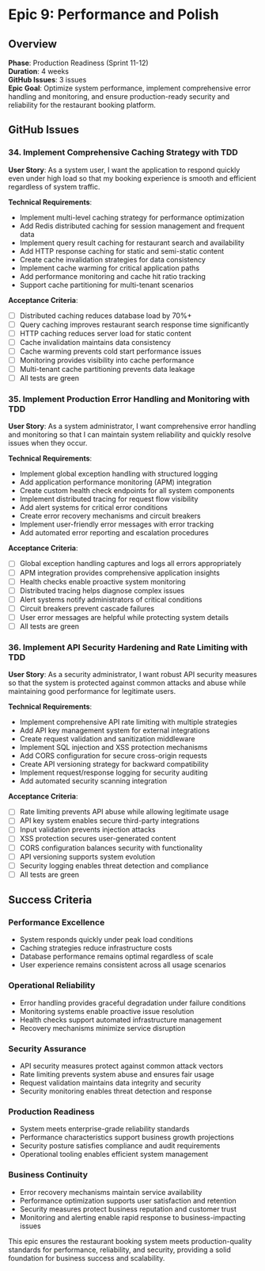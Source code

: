 # Epic 9: Performance and Polish

## Overview
**Phase**: Production Readiness (Sprint 11-12)  
**Duration**: 4 weeks  
**GitHub Issues**: 3 issues  
**Epic Goal**: Optimize system performance, implement comprehensive error handling and monitoring, and ensure production-ready security and reliability for the restaurant booking platform.

## GitHub Issues

### 34. Implement Comprehensive Caching Strategy with TDD

**User Story**: As a system user, I want the application to respond quickly even under high load so that my booking experience is smooth and efficient regardless of system traffic.

**Technical Requirements**:
- Implement multi-level caching strategy for performance optimization
- Add Redis distributed caching for session management and frequent data
- Implement query result caching for restaurant search and availability
- Add HTTP response caching for static and semi-static content
- Create cache invalidation strategies for data consistency
- Implement cache warming for critical application paths
- Add performance monitoring and cache hit ratio tracking
- Support cache partitioning for multi-tenant scenarios

**Acceptance Criteria**:
- [ ] Distributed caching reduces database load by 70%+
- [ ] Query caching improves restaurant search response time significantly
- [ ] HTTP caching reduces server load for static content
- [ ] Cache invalidation maintains data consistency
- [ ] Cache warming prevents cold start performance issues
- [ ] Monitoring provides visibility into cache performance
- [ ] Multi-tenant cache partitioning prevents data leakage
- [ ] All tests are green

### 35. Implement Production Error Handling and Monitoring with TDD

**User Story**: As a system administrator, I want comprehensive error handling and monitoring so that I can maintain system reliability and quickly resolve issues when they occur.

**Technical Requirements**:
- Implement global exception handling with structured logging
- Add application performance monitoring (APM) integration
- Create custom health check endpoints for all system components
- Implement distributed tracing for request flow visibility
- Add alert systems for critical error conditions
- Create error recovery mechanisms and circuit breakers
- Implement user-friendly error messages with error tracking
- Add automated error reporting and escalation procedures

**Acceptance Criteria**:
- [ ] Global exception handling captures and logs all errors appropriately
- [ ] APM integration provides comprehensive application insights
- [ ] Health checks enable proactive system monitoring
- [ ] Distributed tracing helps diagnose complex issues
- [ ] Alert systems notify administrators of critical conditions
- [ ] Circuit breakers prevent cascade failures
- [ ] User error messages are helpful while protecting system details
- [ ] All tests are green

### 36. Implement API Security Hardening and Rate Limiting with TDD

**User Story**: As a security administrator, I want robust API security measures so that the system is protected against common attacks and abuse while maintaining good performance for legitimate users.

**Technical Requirements**:
- Implement comprehensive API rate limiting with multiple strategies
- Add API key management system for external integrations
- Create request validation and sanitization middleware
- Implement SQL injection and XSS protection mechanisms
- Add CORS configuration for secure cross-origin requests
- Create API versioning strategy for backward compatibility
- Implement request/response logging for security auditing
- Add automated security scanning integration

**Acceptance Criteria**:
- [ ] Rate limiting prevents API abuse while allowing legitimate usage
- [ ] API key system enables secure third-party integrations
- [ ] Input validation prevents injection attacks
- [ ] XSS protection secures user-generated content
- [ ] CORS configuration balances security with functionality
- [ ] API versioning supports system evolution
- [ ] Security logging enables threat detection and compliance
- [ ] All tests are green

## Success Criteria

### Performance Excellence
- System responds quickly under peak load conditions
- Caching strategies reduce infrastructure costs
- Database performance remains optimal regardless of scale
- User experience remains consistent across all usage scenarios

### Operational Reliability
- Error handling provides graceful degradation under failure conditions
- Monitoring systems enable proactive issue resolution
- Health checks support automated infrastructure management
- Recovery mechanisms minimize service disruption

### Security Assurance
- API security measures protect against common attack vectors
- Rate limiting prevents system abuse and ensures fair usage
- Request validation maintains data integrity and security
- Security monitoring enables threat detection and response

### Production Readiness
- System meets enterprise-grade reliability standards
- Performance characteristics support business growth projections
- Security posture satisfies compliance and audit requirements
- Operational tooling enables efficient system management

### Business Continuity
- Error recovery mechanisms maintain service availability
- Performance optimization supports user satisfaction and retention
- Security measures protect business reputation and customer trust
- Monitoring and alerting enable rapid response to business-impacting issues

This epic ensures the restaurant booking system meets production-quality standards for performance, reliability, and security, providing a solid foundation for business success and scalability.
